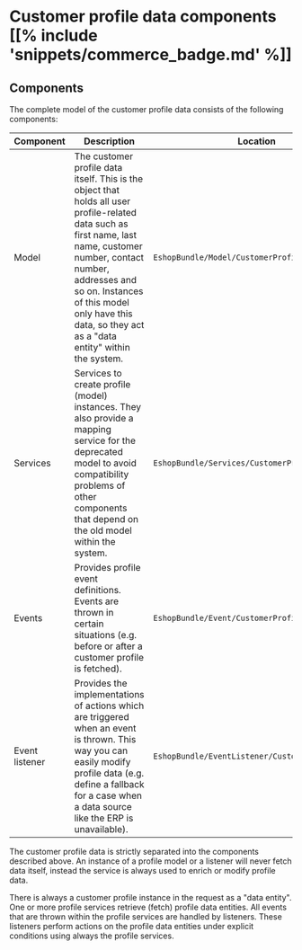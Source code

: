 # Customer profile data components [[% include 'snippets/commerce_badge.md' %]]

## Components

The complete model of the customer profile data consists of the following components:

| Component   | Description| Location   |
| ----- | ----- | ----- |
| Model | The customer profile data itself. This is the object that holds all user profile-related data such as first name, last name, customer number, contact number, addresses and so on. Instances of this model only have this data, so they act as a "data entity" within the system.| `EshopBundle/Model/CustomerProfileData`|
| Services | Services to create profile (model) instances. They also provide a mapping service for the deprecated model to avoid compatibility problems of other components that depend on the old model within the system. | `EshopBundle/Services/CustomerProfileData`  |
| Events | Provides profile event definitions. Events are thrown in certain situations (e.g. before or after a customer profile is fetched).| `EshopBundle/Event/CustomerProfileData` |
| Event listener | Provides the implementations of actions which are triggered when an event is thrown. This way you can easily modify profile data (e.g. define a fallback for a case when a data source like the ERP is unavailable). | `EshopBundle/EventListener/CustomerProfileData` |

The customer profile data is strictly separated into the components described above.
An instance of a profile model or a listener will never fetch data itself,
instead the service is always used to enrich or modify profile data.

There is always a customer profile instance in the request as a "data entity".
One or more profile services retrieve (fetch) profile data entities.
All events that are thrown within the profile services are handled by listeners.
These listeners perform actions on the profile data entities under explicit conditions using always the profile services.
